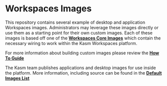# Workspaces Images
This repository contains several example of desktop and application Workspaces images.
Administrators may leverage these images directly or use them as a starting point for their own custom images.
Each of these images is based off one of the [**Workspaces Core Images**](https://github.com/kasmtech/workspaces-core-images?utm_campaign=Github&utm_source=github) which contain the necessary wiring to work within the Kasm Workspaces platform.


For more information about building custom images please review the  [**How To Guide**](https://kasmweb.com/docs/latest/how_to/building_images.html?utm_campaign=Github&utm_source=github)

The Kasm team publishes applications and desktop images for use inside the platform. More information, including source can be found in the [**Default Images List**](https://kasmweb.com/docs/latest/guide/custom_images.html?utm_campaign=Github&utm_source=github)

